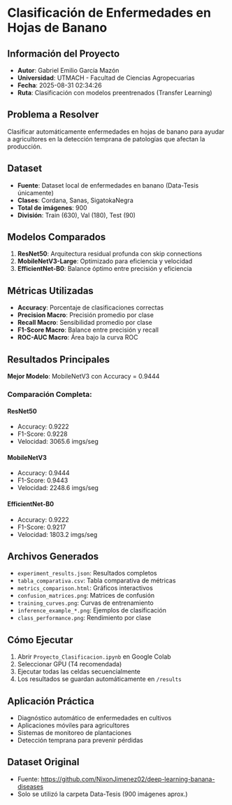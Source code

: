 # Clasificación de Enfermedades en Hojas de Banano

## Información del Proyecto
- **Autor**: Gabriel Emilio García Mazón
- **Universidad**: UTMACH - Facultad de Ciencias Agropecuarias
- **Fecha**: 2025-08-31 02:34:26
- **Ruta**: Clasificación con modelos preentrenados (Transfer Learning)

## Problema a Resolver
Clasificar automáticamente enfermedades en hojas de banano para ayudar a agricultores en la detección temprana de patologías que afectan la producción.

## Dataset
- **Fuente**: Dataset local de enfermedades en banano (Data-Tesis únicamente)
- **Clases**: Cordana, Sanas, SigatokaNegra
- **Total de imágenes**: 900
- **División**: Train (630), Val (180), Test (90)

## Modelos Comparados
1. **ResNet50**: Arquitectura residual profunda con skip connections
2. **MobileNetV3-Large**: Optimizado para eficiencia y velocidad
3. **EfficientNet-B0**: Balance óptimo entre precisión y eficiencia

## Métricas Utilizadas
- **Accuracy**: Porcentaje de clasificaciones correctas
- **Precision Macro**: Precisión promedio por clase
- **Recall Macro**: Sensibilidad promedio por clase  
- **F1-Score Macro**: Balance entre precisión y recall
- **ROC-AUC Macro**: Área bajo la curva ROC

## Resultados Principales
**Mejor Modelo**: MobileNetV3 con Accuracy = 0.9444

### Comparación Completa:

#### ResNet50
- Accuracy: 0.9222
- F1-Score: 0.9228
- Velocidad: 3065.6 imgs/seg

#### MobileNetV3
- Accuracy: 0.9444
- F1-Score: 0.9443
- Velocidad: 2248.6 imgs/seg

#### EfficientNet-B0
- Accuracy: 0.9222
- F1-Score: 0.9217
- Velocidad: 1803.2 imgs/seg

## Archivos Generados
- `experiment_results.json`: Resultados completos
- `tabla_comparativa.csv`: Tabla comparativa de métricas
- `metrics_comparison.html`: Gráficos interactivos
- `confusion_matrices.png`: Matrices de confusión
- `training_curves.png`: Curvas de entrenamiento
- `inference_example_*.png`: Ejemplos de clasificación
- `class_performance.png`: Rendimiento por clase

## Cómo Ejecutar
1. Abrir `Proyecto_Clasificacion.ipynb` en Google Colab
2. Seleccionar GPU (T4 recomendada)
3. Ejecutar todas las celdas secuencialmente
4. Los resultados se guardan automáticamente en `/results`

## Aplicación Práctica
- Diagnóstico automático de enfermedades en cultivos
- Aplicaciones móviles para agricultores
- Sistemas de monitoreo de plantaciones
- Detección temprana para prevenir pérdidas

## Dataset Original
- Fuente: https://github.com/NixonJimenez02/deep-learning-banana-diseases
- Solo se utilizó la carpeta Data-Tesis (900 imágenes aprox.)
